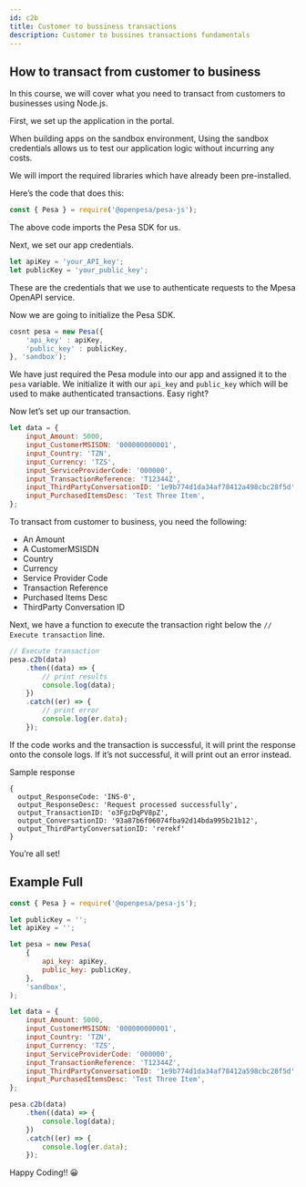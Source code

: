 ```yaml
---
id: c2b
title: Customer to bussiness transactions
description: Customer to bussines transactions fundamentals
---
```


## How to transact from customer to business

In this course, we will cover what you need to transact from customers to businesses using Node.js.

First, we set up the application in the portal.

When building apps on the sandbox environment, Using the sandbox credentials allows us to test our application logic without incurring any costs.

We will import the required libraries which have already been pre-installed.

Here’s the code that does this:

```js
const { Pesa } = require('@openpesa/pesa-js');
```

The above code imports the Pesa SDK for us.

Next, we set our app credentials.

```js
let apiKey = 'your_API_key';
let publicKey = 'your_public_key';
```

These are the credentials that we use to authenticate requests to the Mpesa OpenAPI service.

Now we are going to initialize the Pesa SDK.

```js
cosnt pesa = new Pesa({
    'api_key' : apiKey,
    'public_key' : publicKey,
}, 'sandbox');

```

We have just required the Pesa module into our app and assigned it to the `pesa` variable. We initialize it with our `api_key` and `public_key` which will be used to make authenticated transactions. Easy right?

Now let’s set up our transaction.

```js
let data = {
    input_Amount: 5000,
    input_CustomerMSISDN: '000000000001',
    input_Country: 'TZN',
    input_Currency: 'TZS',
    input_ServiceProviderCode: '000000',
    input_TransactionReference: 'T12344Z',
    input_ThirdPartyConversationID: '1e9b774d1da34af78412a498cbc28f5d',
    input_PurchasedItemsDesc: 'Test Three Item',
};
```

To transact from customer to business, you need the following:

-   An Amount
-   A CustomerMSISDN
-   Country
-   Currency
-   Service Provider Code
-   Transaction Reference
-   Purchased Items Desc
-   ThirdParty Conversation ID

Next, we have a function to execute the transaction right below the `// Execute transaction` line.

```js
// Execute transaction
pesa.c2b(data)
    .then((data) => {
        // print results
        console.log(data);
    })
    .catch((er) => {
        // print error
        console.log(er.data);
    });
```

If the code works and the transaction is successful, it will print the response onto the console logs. If it’s not successful, it will print out an error instead.

Sample response

```
{
  output_ResponseCode: 'INS-0',
  output_ResponseDesc: 'Request processed successfully',
  output_TransactionID: 'o3FgzDqPV8pZ',
  output_ConversationID: '93a87b6f06074fba92d14bda995b21b12',
  output_ThirdPartyConversationID: 'rerekf'
}
```

You’re all set!

## Example Full

```js
const { Pesa } = require('@openpesa/pesa-js');

let publicKey = '';
let apiKey = '';

let pesa = new Pesa(
    {
        api_key: apiKey,
        public_key: publicKey,
    },
    'sandbox',
);

let data = {
    input_Amount: 5000,
    input_CustomerMSISDN: '000000000001',
    input_Country: 'TZN',
    input_Currency: 'TZS',
    input_ServiceProviderCode: '000000',
    input_TransactionReference: 'T12344Z',
    input_ThirdPartyConversationID: '1e9b774d1da34af78412a598cbc28f5d',
    input_PurchasedItemsDesc: 'Test Three Item',
};

pesa.c2b(data)
    .then((data) => {
        console.log(data);
    })
    .catch((er) => {
        console.log(er.data);
    });
```

Happy Coding!! 😀
